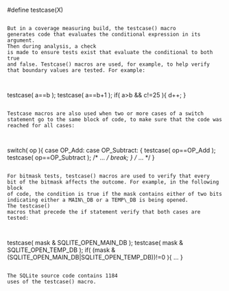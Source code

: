 #define testcase(X)

```

But in a coverage measuring build, the testcase() macro
generates code that evaluates the conditional expression in its argument.
Then during analysis, a check
is made to ensure tests exist that evaluate the conditional to both true
and false. Testcase() macros are used, for example, to help verify
that boundary values are tested. For example:



```
testcase( a==b );
testcase( a==b+1 );
if( a>b && c!=25 ){ d++; }

```

Testcase macros are also used when two or more cases of a switch
statement go to the same block of code, to make sure that the code was
reached for all cases:



```
switch( op ){
  case OP_Add:
  case OP_Subtract: {
    testcase( op==OP_Add );
    testcase( op==OP_Subtract );
    /* ... */
    break;
  }
  /* ... */
}

```

For bitmask tests, testcase() macros are used to verify that every
bit of the bitmask affects the outcome. For example, in the following block
of code, the condition is true if the mask contains either of two bits
indicating either a MAIN\_DB or a TEMP\_DB is being opened.
The testcase()
macros that precede the if statement verify that both cases are tested:



```
testcase( mask & SQLITE_OPEN_MAIN_DB );
testcase( mask & SQLITE_OPEN_TEMP_DB );
if( (mask & (SQLITE_OPEN_MAIN_DB|SQLITE_OPEN_TEMP_DB))!=0 ){ ... }

```

The SQLite source code contains 1184
uses of the testcase() macro.




